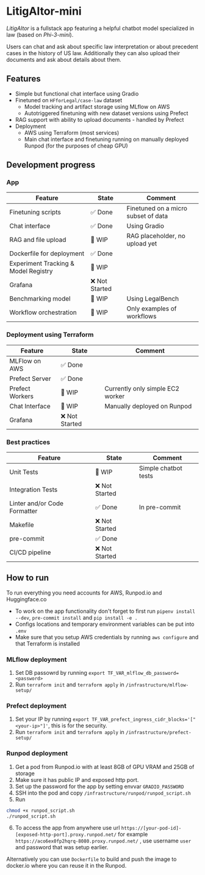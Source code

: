 # LitigAItor-mini

_LitigAItor_ is a fullstack app featuring a helpful chatbot model specialized in law (based on _Phi-3-mini_). 

Users can chat and ask about specific law interpretation or about precedent cases in the history of US law. 
Additionally they can also upload their documents and ask about details about them.

## Features

- Simple but functional chat interface using Gradio
- Finetuned on `HFforLegal/case-law` dataset
  - Model tracking and artifact storage using MLflow on AWS
  - Autotriggered finetuning with new dataset versions using Prefect
- RAG support with ability to upload documents - handled by Prefect
- Deployment
  - AWS using Terraform (most services)
  - Main chat interface and finetuning running on manually deployed Runpod (for the purposes of cheap GPU)


## Development progress

### App
| Feature         | State   | Comment                        |
|-----------------|---------|--------------------------------|
| Finetuning scripts      | ✅ Done | Finetuned on a micro subset of data |
| Chat interface       | ✅ Done  | Using Gradio     |
|RAG and file upload| 🚧 WIP | RAG placeholder, no upload yet |
|Dockerfile for deployment| ✅ Done | |
| Experiment Tracking & Model Registry |  🚧 WIP | |
| Grafana  | ❌ Not Started  |
| Benchmarking model | 🚧 WIP | Using LegalBench |
|Workflow orchestration| 🚧 WIP | Only examples of workflows |


### Deployment using Terraform
| Feature         | State   | Comment                        |
|-----------------|---------|--------------------------------|
| MLFlow on AWS     | ✅ Done | |
| Prefect Server | ✅ Done | |
| Prefect Workers       | 🚧 WIP   | Currently only simple EC2 worker   |
| Chat Interface | 🚧 WIP | Manually deployed on Runpod |
| Grafana | ❌ Not Started | |


### Best practices
| Feature         | State   | Comment                        |
|-----------------|---------|--------------------------------|
|Unit Tests| 🚧 WIP | Simple chatbot tests |
| Integration Tests| ❌ Not Started  | |
| Linter and/or Code Formatter |✅ Done | In pre-commit|
| Makefile| ❌ Not Started   | |
| pre-commit | ✅ Done | |
| CI/CD pipeline | ❌ Not Started | |

## How to run

To run everything you need accounts for AWS, Runpod.io and Huggingface.co

- To work on the app functionality don't forget to first run `pipenv install --dev`, `pre-commit install` and `pip install -e .`
- Configs locations and temporary environment variables can be put into `.env`
- Make sure that you setup AWS credentials by running `aws configure` and that Terraform is installed
  
### MLflow deployment

1. Set DB passowrd by running `export TF_VAR_mlflow_db_password=<password>`
2. Run `terraform init` and `terraform apply` in `/infrastructure/mlflow-setup/`

### Prefect deployment

1. Set your IP by running `export TF_VAR_prefect_ingress_cidr_blocks='["<your-ip>"]'`, this is for the security.
2. Run `terraform init` and `terraform apply` in `/infrastructure/prefect-setup/`

### Runpod deployment

1. Get a pod from Runpod.io with at least 8GB of GPU VRAM and 25GB of storage
2. Make sure it has public IP and exposed http port.
3. Set up the password for the app by setting envvar `GRADIO_PASSWORD`
4. SSH into the pod and copy `/infrastructure/runpod/runpod_script.sh`
5. Run
  ```bash
  chmod +x runpod_script.sh
  ./runpod_script.sh
  ```
6. To access the app from anywhere use url `https://[your-pod-id]-[exposed-http-port].proxy.runpod.net/` for example `https://aco6ex0fp2hqrq-8080.proxy.runpod.net/` , use username `user` and password that was setup earlier.

Alternatively you can use `Dockerfile` to build and push the image to docker.io where you can reuse it in the Runpod.
